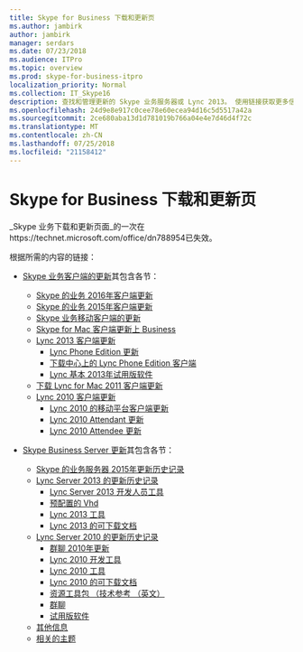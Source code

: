 ```yaml
---
title: Skype for Business 下载和更新页
ms.author: jambirk
author: jambirk
manager: serdars
ms.date: 07/23/2018
ms.audience: ITPro
ms.topic: overview
ms.prod: skype-for-business-itpro
localization_priority: Normal
ms.collection: IT_Skype16
description: 查找和管理更新的 Skype 业务服务器或 Lync 2013。 使用链接获取更多信息并下载这些更新。
ms.openlocfilehash: 24d9e8e917c0cee78e60ecea94d16c5d5517a42a
ms.sourcegitcommit: 2ce680aba13d1d781019b766a04e4e7d46d4f72c
ms.translationtype: MT
ms.contentlocale: zh-CN
ms.lasthandoff: 07/25/2018
ms.locfileid: "21158412"
---
```

# <a name="skype-for-business-downloads-and-updates-page"></a>Skype for Business 下载和更新页

_Skype 业务下载和更新页面_的一次在https://technet.microsoft.com/office/dn788954已失效。

根据所需的内容的链接：

- [Skype 业务客户端的更新](sfb-client-updates.md)其包含各节：
    - [Skype 的业务 2016年客户端更新](sfb-client-updates.md#skype-for-business-2016-client-updates)
    - [Skype 的业务 2015年客户端更新](sfb-client-updates.md#skype-for-business-2015-client-updates)
    - [Skype 业务移动客户端的更新](sfb-client-updates.md#skype-for-business-mobile-client-updates)
    - [Skype for Mac 客户端更新上 Business](sfb-client-updates.md#skype-for-business-on-mac-client-updates)
    - [Lync 2013 客户端更新](sfb-client-updates.md#lync-2013-client-updates)
        - [Lync Phone Edition 更新](sfb-client-updates.md#lync-phone-edition-updates)
        - [下载中心上的 Lync Phone Edition 客户端](sfb-client-updates.md#lync-phone-edition-clients-on-download-center)
        - [Lync 基本 2013年试用版软件](sfb-client-updates.md#trial-software)
    - [下载 Lync for Mac 2011 客户端更新](sfb-client-updates.md#lync-for-mac-2011-client-updates)
    - [Lync 2010 客户端更新](sfb-client-updates.md#lync-2010-client-updates)
        - [Lync 2010 的移动平台客户端更新](sfb-client-updates.md#lync-mobile-platform-2010-client-updates)
        - [Lync 2010 Attendant 更新](sfb-client-updates.md#lync-2010-attendant-updates)
        - [Lync 2010 Attendee 更新](sfb-client-updates.md#lync-2010-attendee-updates) 

- [Skype Business Server 更新](sfb-server-updates.md)其包含各节：
    - [Skype 的业务服务器 2015年更新历史记录](sfb-server-updates.md#skype-for-business-server-2015-update-history)
    - [Lync Server 2013 的更新历史记录](sfb-server-updates.md#lync-server-2013-update-history)
        - [Lync Server 2013 开发人员工具](sfb-server-updates.md#lync-server-2013-dev-tools)
        - [预配置的 Vhd](sfb-server-updates.md#pre-configured-vhds)
        - [Lync 2013 工具](sfb-server-updates.md#lync-2013-tools)
        - [Lync 2013 的可下载文档](sfb-server-updates.md#lync-2013-downloadable-documentation)
    - [Lync Server 2010 的更新历史记录](sfb-server-updates.md#lync-server-2010-update-history)
        - [群聊 2010年更新](sfb-server-updates.md#group-chat-2010-updates)
        - [Lync 2010 开发工具](sfb-server-updates.md#lync-2010-dev-tools)
        - [Lync 2010 工具](sfb-server-updates.md#lync-2010-tools)
        - [Lync 2010 的可下载文档](sfb-server-updates.md#lync-2010-downloadable-documentation)
        - [资源工具包 （技术参考 （英文）](sfb-server-updates.md#resource-kit-technical-reference)
        - [群聊](sfb-server-updates.md#group-chat)
        - [试用版软件](sfb-server-updates.md#trial-software)
    - [其他信息](sfb-server-updates.md#additional-information)
    - [相关的主题](sfb-server-updates.md#related-topics) 
